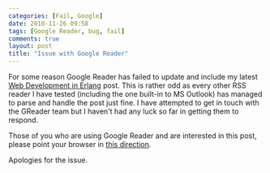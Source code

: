 ```yaml
---
categories: [Fail, Google]
date: 2010-11-26 09:58
tags: [Google Reader, bug, fail]
comments: true
layout: post
title: "Issue with Google Reader"
---
```

For some reason Google Reader has failed to update and include my latest [Web Development in Erlang][Part3] post. This is rather odd as every other RSS reader I have tested (including the one built-in to MS Outlook) has managed to parse and handle the post just fine. I have attempted to get in touch with the GReader team but I haven't had any luck so far in getting them to respond.

Those of you who are using Google Reader and are interested in this post, please point your browser in [this direction][Part3].

Apologies for the issue.

  [Part3]: /posts/webmachine-erlydtl-and-riak-part-3/
